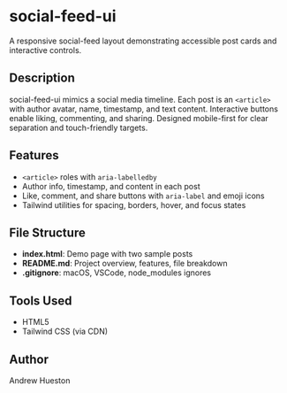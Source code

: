 # social-feed-ui

A responsive social-feed layout demonstrating accessible post cards and interactive controls.

## Description
social-feed-ui mimics a social media timeline. Each post is an `<article>` with author avatar, name, timestamp, and text content. Interactive buttons enable liking, commenting, and sharing. Designed mobile-first for clear separation and touch-friendly targets.

## Features
- `<article>` roles with `aria-labelledby`  
- Author info, timestamp, and content in each post  
- Like, comment, and share buttons with `aria-label` and emoji icons  
- Tailwind utilities for spacing, borders, hover, and focus states  

## File Structure
- **index.html**: Demo page with two sample posts  
- **README.md**: Project overview, features, file breakdown  
- **.gitignore**: macOS, VSCode, node_modules ignores  

## Tools Used
- HTML5  
- Tailwind CSS (via CDN)  

## Author
Andrew Hueston
